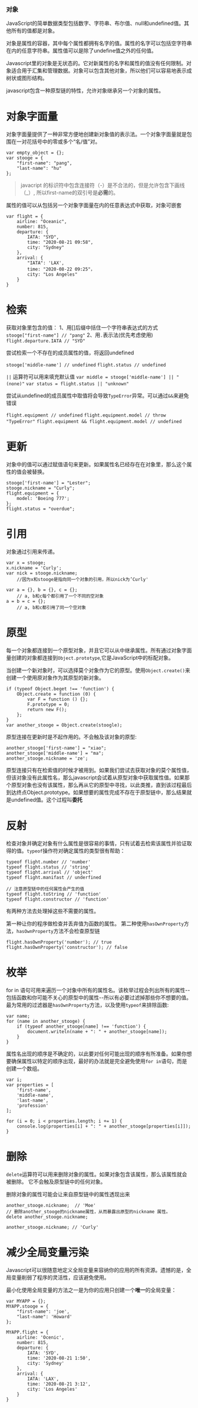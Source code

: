 ### 对象

JavaScript的简单数据类型包括数字、字符串、布尔值、null和undefined值。其他所有的值都是对象。

对象是属性的容器，其中每个属性都拥有名字的值。属性的名字可以包括空字符串在内的任意字符串。属性值可以是除了undefine值之外的任何值。

Javascript里的对象是无状态的。它对新属性的名字和属性的值没有任何限制。对象适合用于汇集和管理数据。对象可以包含其他对象，所以他们可以容易地表示成树状或图形结构。

javascript包含一种原型链的特性，允许对象继承另一个对象的属性。


# 对象字面量

对象字面量提供了一种非常方便地创建新对象值的表示法。一个对象字面量就是包围在一对花括号中的零或多个“名/值”对。

```
var empty_object = {};
var stooge = {
    "first-name": "pang",
    "last-name": "hu"
};
```
> javacript 的标识符中包含连接符（-）是不合法的，但是允许包含下画线（_）, 所以first-name的双引号是**必需**的。

属性的值可以从包括另一个对象字面量在内的任意表达式中获取，对象可嵌套

```
var flight = {
    airline: "Oceanic",
    number: 815,
    departure: {
        IATA: "SYD",
        time: "2020-08-21 09:58",
        city: "Sydney"
    },
    arrival: {
        "IATA": 'LAX',
        time: "2020-08-22 09:25"，
        city: "Los Angeles"
    }
}
```

# 检索

获取对象里包含的值：
1、用[]后缀中括住一个字符串表达式的方式
`stooge["first-name"] // "pang"`
2、用`.`表示法(优先考虑使用)
`flight.departure.IATA // "SYD"`

尝试检索一个不存在的成员属性的值，将返回undefined

`stooge['middle-name'] // undefined`
`flight.status // undefined`

`||` 运算符可以用来填充默认值
`var middle = stooge['middle-name'] || "(none)"`
`var status = flight.status || "unknown"`

尝试从undefined的成员属性中取值将会导致`TypeError`异常。可以通过`&&`来避免错误

`flight.equipment // undefined` 
`flight.equipment.model // throw "TypeError"`
`flight.equipment && flight.equipment.model // undefined`

# 更新

对象中的值可以通过赋值语句来更新。如果属性名已经存在在对象里，那么这个属性的值会被替换。
```
stooge['first-name'] = "Lester";
stooge.nickname = "Curly";
flight.equipment = {
    model: 'Boeing 777';
};
flight.status = "overdue";
```

# 引用

对象通过引用来传递。
```
var x = stooge;
x.nickname = 'Curly';
var nick = stooge.nickname;
    //因为x和stooge是指向同一个对象的引用，所以nick为’Curly'

var a = {}, b = {}, c = {};
    // a, b和c每个都引用了一个不同的空对象 
a = b = c = {};
    // a, b和c都引用了同一个空对象
```

# 原型

每一个对象都连接到一个原型对象，并且它可以从中继承属性。所有通过对象字面量创建的对象都连接到`Object.prototype`,它是JavaScript中的标配对象。

当创建一个新对象时，可以选择莫个对象作为它的原型。使用`Object.create()`来创建一个使用原对象作为其原型的新对象。

```
if (typeof Object.beget !== 'function') {
    Object.create = function (0) {
        var F = function () {};
        F.prototype = 0;
        return new F();
    };
}
var another_stooge = Object.create(stoogle);
```

原型连接在更新时是不起作用的。不会触及该对象的原型:
```
another_stooge['first-name'] = "xiao";
another_stooge['middle-name'] = "ma";
another_stooge.nickname = 'ze';
```

原型连接只有在检索值的时候才被用到。如果我们尝试去获取对象的莫个属性值，但该对象没有此属性名，那么javascript会试着从原型对象中获取属性值。如果那个原型对象也没有该属性，那么再从它的原型中寻找，以此类推，直到该过程最后到达终点Object.prototype。如果想要的属性完成不存在于原型链中，那么结果就是undefined值。这个过程叫**委托**


# 反射

检查对象并确定对象有什么属性是很容易的事情，只有试着去检索该属性并验证取得的值。`typeof`操作符对确定属性的类型很有帮助：

```
typeof flight.number // 'number'
typeof flight.status // 'string'
typeof flight.arrival // 'object'
typeof flight.manifast // underfined

// 注意原型链中的任何属性会产生的值
typeof flight.toString // 'function'
typeof flight.constructor // 'function'
```

有两种方法去处理掉这些不需要的属性。

第一种让你的程序做检查并丢弃值为函数的属性。
第二种使用`hasOwnProperty`方法，`hasOwnProperty`方法不会检查原型链
```
flight.hasOwnProperty('number'); // true
flight.hasOwnProperty('constructor'); // false
```

# 枚举

for in 语句可用来遍历一个对象中所有的属性名。该枚举过程会列出所有的属性--包括函数和你可能不关心的原型中的属性--所以有必要过滤掉那些你不想要的值。最为常用的过滤器是`hasOwnProperty`方法，以及使用`typeof`来排除函数:
```
var name;
for (name in another_stooge) {
    if (typeof another_stooge[name] !== 'function') {
        document.writeln(name + ": " + another_stooge[name]);
    }
}
```
属性名出现的顺序是不确定的，以此要对任何可能出现的顺序有所准备。如果你想要确保属性以特定的顺序出现，最好的办法就是完全避免使用`for in`语句，而是创建一个数组。
```
var i;
var properties = [
    'first-name',
    'middle-name',
    'last-name',
    'profession'
];

for (i = 0; i < properties.length; i += 1) {
    console.log(properties[i] + ": " + another_stooge[properties[i]]);
}
```

# 删除

`delete`运算符可以用来删除对象的属性。如果对象包含该属性，那么该属性就会被删除。
它不会触及原型链中的任何对象。

删除对象的属性可能会让来自原型链中的属性透现出来

```
another_stooge.nickname;  // 'Moe'
// 删除another_stooge的nickname属性，从而暴露出原型的nickname 属性。
delete another_stooge.nickname;

another_stooge.nickname; // 'Curly'
```

# 减少全局变量污染

Javascript可以很随意地定义全局变量来容纳你的应用的所有资源。遗憾的是，全局变量削弱了程序的灵活性，应该避免使用。

最小化使用全局变量的方法之一是为你的应用只创建一个**唯一**的全局变量：

```
var MYAPP = {};
MYAPP.stooge = {
    "first-name": 'joe',
    "last-name": 'Howard'
};

MYAPP.flight = {
    airline: 'Ocenic',
    number: 815,
    departure: {
        IATA: 'SYD',
        time: '2020-08-21 1:50',
        city: 'Sydney'
    },
    arrival: {
        IATA: 'LAX',
        time: '2020-08-21 3:12',
        city: 'Los Angeles'
    }
}
```